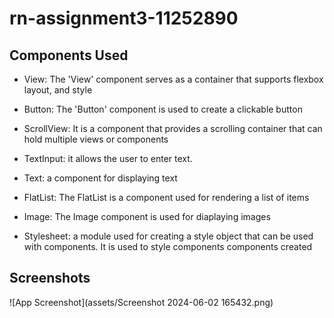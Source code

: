 # rn-assignment3-11252890

## Components Used

* View: The 'View' component serves as a container that supports flexbox layout, and style

* Button: The 'Button' component is used to create a clickable button

* ScrollView: It is a component that provides a scrolling container that can hold multiple views or components

* TextInput: it allows the user to enter text.

* Text: a component for displaying text

* FlatList: The FlatList is a component used for rendering a list of items

* Image: The Image component is used for diaplaying images

* Stylesheet: a module used for creating a style object that can be used with components. It is used to style components components created

## Screenshots

![App Screenshot](assets/Screenshot 2024-06-02 165432.png)

